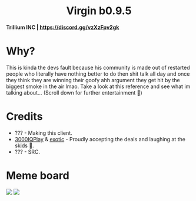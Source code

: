<h1 align="center">Virgin b0.9.5</h1>

**Trillium INC | https://discord.gg/vzXzFpv2gk**

# Why?
This is kinda the devs fault because his community is made out of restarted people who literally have nothing better to do then shit talk all day and once they think they are winning their goofy ahh argument they get hit by the biggest smoke in the air lmao. Take a look at this reference and see what im talking about... (Scroll down for further entertainment 🍿)

[1]: https://github.com/3000IQPlay
[2]: https://github.com/ethaanol

# Credits
- ??? - Making this client.
- [3000IQPlay][1] & [exotic][2] - Proudly accepting the deals and laughing at the skids 🚬.
- ??? - SRC.

# Meme board

<img src="https://media.discordapp.net/attachments/1144599397406097549/1190745855012114582/image.png?ex=65a2eb7e&is=6590767e&hm=ef5ea47e057d531b1b14d8d7d3800b251c0a96ed231adaada92cd0e10191d5ad&=&format=webp&quality=lossless&width=1156&height=934">
<img src="https://media.discordapp.net/attachments/1144599397406097549/1190745870409420820/image.png?ex=65a2eb82&is=65907682&hm=45cada82beca4ff4b0410543e0a3587bc7d1fd9775050a3e6679b8c35860b064&=&format=webp&quality=lossless&width=894&height=934">

